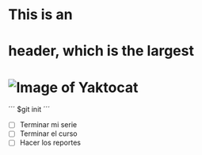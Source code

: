 # This is an <h1> header, which is the largest
# ![Image of Yaktocat](https://octodex.github.com/images/yaktocat.png)
´´´
$git init
´´´
- [ ] Terminar mi serie
- [ ] Terminar el curso
- [ ] Hacer los reportes 
